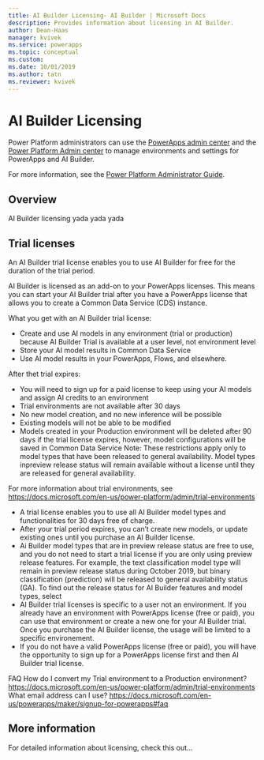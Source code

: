 ```yaml
---
title: AI Builder Licensing- AI Builder | Microsoft Docs
description: Provides information about licensing in AI Builder.
author: Dean-Haas
manager: kvivek
ms.service: powerapps
ms.topic: conceptual
ms.custom: 
ms.date: 10/01/2019
ms.author: tatn
ms.reviewer: kvivek
---
```


# AI Builder Licensing


Power Platform administrators can use the [PowerApps admin center](https://admin.powerapps.com) and the [Power Platform Admin center](https://admin.powerplatform.microsoft.com) to manage environments and settings for PowerApps and AI Builder.

For more information, see the [Power Platform Administrator Guide](https://docs.microsoft.com/power-platform/admin/admin-documentation).

## Overview

AI Builder licensing yada yada yada

## Trial licenses

An AI Builder trial license enables you to use  AI Builder  for free for the duration of the trial period. 

AI Builder is licensed as an add-on to your PowerApps licenses. This means you can start your AI Builder trial after you have a PowerApps license that allows you to create a Common Data Service (CDS) instance.  

What you get with an AI Builder trial license:
- Create and use AI models in any environment (trial or production) because AI Builder Trial is available at a user level, not environment level
- Store  your AI model results in Common Data Service
- Use  AI model results in your PowerApps, Flows, and elsewhere. 

After thet trial expires:
- You will need to sign up for a paid license to keep using your AI models and assign AI credits to an environment
- Trial environments are not available after 30 days
- No new model creation, and no new inference will be possible
- Existing models will not be able to be modified
- Models created in your Production environment will be deleted after 90 days if the trial license expires, however, model configurations will be saved in Common Data Service
Note:  These restrictions apply only to model types that have been released to  general availability. Model types inpreview release status will remain available without a license until they are released for general availability.  


For more information about trial environments, see https://docs.microsoft.com/en-us/power-platform/admin/trial-environments
- A trial license enables you to use all AI Builder model types and functionalities for 30 days free of charge. <Sign up link when available>
- After your trial period expires, you can’t create new models, or update existing ones until you purchase an AI Builder license. <Purchase link here when available>
- Ai Builder model types that are in preview release status  are free to use, and you do not need to start a trial license if you are only using preview release features. For example, the text classification model type will remain in preview release status during October 2019, but binary classification (prediction) will be released to general availability status (GA). To find out the release status for AI Builder features and model types,  select<Release page>
- AI Builder trial licenses is specific to a user not an environment. If you already have an environment with PowerApps license (free or paid), you can use that environment or create a new one for your AI Builder trial. Once you purchase the AI Builder license, the usage will be limited to a specific environement. 
- If you do not have a valid PowerApps license (free or paid), you will have the opportunity to sign up for a PowerApps license first and then AI Builder trial license. 

FAQ
How do I convert my Trial environment to a Production environment? https://docs.microsoft.com/en-us/power-platform/admin/trial-environments
What email address can I use? https://docs.microsoft.com/en-us/powerapps/maker/signup-for-powerapps#faq


## More information

For detailed information about licensing, check this out...
